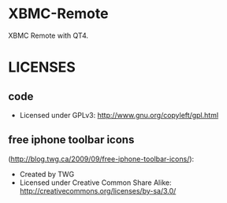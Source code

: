 XBMC-Remote
===========

XBMC Remote with QT4.


LICENSES
=========

code
-----

* Licensed under GPLv3: http://www.gnu.org/copyleft/gpl.html


free iphone toolbar icons 
--------------------------
(http://blog.twg.ca/2009/09/free-iphone-toolbar-icons/):

* Created by TWG 
* Licensed under Creative Common Share Alike: http://creativecommons.org/licenses/by-sa/3.0/

